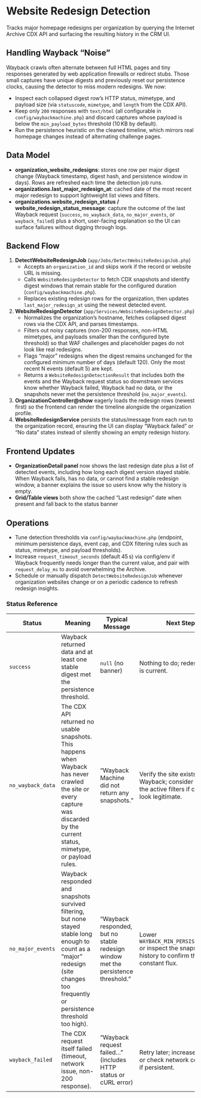 # Website Redesign Detection

Tracks major homepage redesigns per organization by querying the Internet Archive CDX API and surfacing the resulting history in the CRM UI.

## Handling Wayback “Noise”

Wayback crawls often alternate between full HTML pages and tiny responses generated by web application firewalls or redirect stubs. Those small captures have unique digests and previously reset our persistence clocks, causing the detector to miss modern redesigns. We now:

-   Inspect each collapsed digest row’s HTTP status, mimetype, and payload size (via `statuscode`, `mimetype`, and `length` from the CDX API).
-   Keep only `200` responses with `text/html` (all configurable in `config/waybackmachine.php`) and discard captures whose payload is below the `min_payload_bytes` threshold (10 KB by default).
-   Run the persistence heuristic on the cleaned timeline, which mirrors real homepage changes instead of alternating challenge pages.

## Data Model

-   **organization_website_redesigns**: stores one row per major digest change (Wayback timestamp, digest hash, and persistence window in days). Rows are refreshed each time the detection job runs.
-   **organizations.last_major_redesign_at**: cached date of the most recent major redesign to support lightweight list views and filters.
-   **organizations.website_redesign_status / website_redesign_status_message**: capture the outcome of the last Wayback request (`success`, `no_wayback_data`, `no_major_events`, or `wayback_failed`) plus a short, user-facing explanation so the UI can surface failures without digging through logs.

## Backend Flow

1. **DetectWebsiteRedesignJob** (`app/Jobs/DetectWebsiteRedesignJob.php`)
    - Accepts an `organization_id` and skips work if the record or website URL is missing.
    - Calls `WebsiteRedesignDetector` to fetch CDX snapshots and identify digest windows that remain stable for the configured duration (`config/waybackmachine.php`).
    - Replaces existing redesign rows for the organization, then updates `last_major_redesign_at` using the newest detected event.
2. **WebsiteRedesignDetector** (`app/Services/WebsiteRedesignDetector.php`)
    - Normalizes the organization’s hostname, fetches collapsed digest rows via the CDX API, and parses timestamps.
    - Filters out noisy captures (non-200 responses, non-HTML mimetypes, and payloads smaller than the configured byte threshold) so that WAF challenges and placeholder pages do not look like real redesigns.
    - Flags “major” redesigns when the digest remains unchanged for the configured minimum number of days (default 120). Only the most recent N events (default 5) are kept.
    - Returns a `WebsiteRedesignDetectionResult` that includes both the events and the Wayback request status so downstream services know whether Wayback failed, Wayback had no data, or the snapshots never met the persistence threshold (`no_major_events`).
3. **OrganizationController@show** eagerly loads the redesign rows (newest first) so the frontend can render the timeline alongside the organization profile.
4. **WebsiteRedesignService** persists the status/message from each run to the organization record, ensuring the UI can display “Wayback failed” or “No data” states instead of silently showing an empty redesign history.

## Frontend Updates

-   **OrganizationDetail panel** now shows the last redesign date plus a list of detected events, including how long each digest version stayed stable. When Wayback fails, has no data, or cannot find a stable redesign window, a banner explains the issue so users know why the history is empty.
-   **Grid/Table views** both show the cached “Last redesign” date when present and fall back to the status banner

## Operations

-   Tune detection thresholds via `config/waybackmachine.php` (endpoint, minimum persistence days, event cap, and CDX filtering rules such as status, mimetype, and payload thresholds).
-   Increase `request_timeout_seconds` (default 45 s) via config/env if Wayback frequently needs longer than the current value, and pair with `request_delay_ms` to avoid overwhelming the Archive.
-   Schedule or manually dispatch `DetectWebsiteRedesignJob` whenever organization websites change or on a periodic cadence to refresh redesign insights.

### Status Reference

| Status            | Meaning                                                                                                                                                                                                | Typical Message                                                                   | Next Steps                                                                                                                     |
| ----------------- | ------------------------------------------------------------------------------------------------------------------------------------------------------------------------------------------------------ | --------------------------------------------------------------------------------- | ------------------------------------------------------------------------------------------------------------------------------ |
| `success`         | Wayback returned data and at least one stable digest met the persistence threshold.                                                                                                                    | `null` (no banner)                                                                | Nothing to do; redesign data is current.                                                                                       |
| `no_wayback_data` | The CDX API returned no usable snapshots. This happens when Wayback has never crawled the site or every capture was discarded by the current status, mimetype, or payload rules. | “Wayback Machine did not return any snapshots.”                                   | Verify the site exists in Wayback; consider loosening the active filters if captures look legitimate. |
| `no_major_events` | Wayback responded and snapshots survived filtering, but none stayed stable long enough to count as a “major” redesign (site changes too frequently or persistence threshold too high).                 | “Wayback responded, but no stable redesign window met the persistence threshold.” | Lower `WAYBACK_MIN_PERSISTENCE_DAYS` or inspect the snapshot history to confirm the site is in constant flux.                  |
| `wayback_failed`  | The CDX request itself failed (timeout, network issue, non-200 response).                                                                                                                              | “Wayback request failed…” (includes HTTP status or cURL error)                    | Retry later; increase timeout or check network connectivity if persistent.                                                     |
